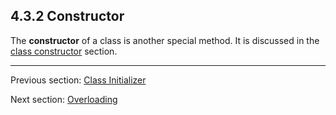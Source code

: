 ## 4.3.2 Constructor

The **constructor** of a class is another special method.  It is discussed in the [class constructor](2.3.1-Class_Constructor.md) section.

---

Previous section: [Class Initializer](4.3.1-Class_Initializer.md)

Next section: [Overloading](4.3.3-Overloading.md)